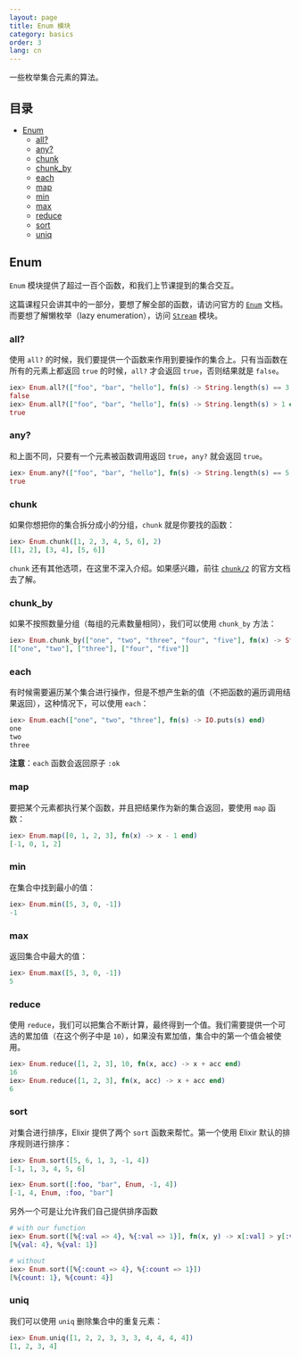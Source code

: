 ```yaml
---
layout: page
title: Enum 模块
category: basics
order: 3
lang: cn
---
```


一些枚举集合元素的算法。

## 目录

- [Enum](#enum)
  - [all?](#all)
  - [any?](#any)
  - [chunk](#chunk)
  - [chunk_by](#chunk_by)
  - [each](#each)
  - [map](#map)
  - [min](#min)
  - [max](#max)
  - [reduce](#reduce)
  - [sort](#sort)
  - [uniq](#uniq)

## Enum

`Enum` 模块提供了超过一百个函数，和我们上节课提到的集合交互。

这篇课程只会讲其中的一部分，要想了解全部的函数，请访问官方的 [`Enum`](http://elixir-lang.org/docs/v1.0/elixir/Enum.html) 文档。
而要想了解懒枚举（lazy enumeration），访问 [`Stream`](http://elixir-lang.org/docs/v1.0/elixir/Stream.html) 模块。

### all?
使用 `all?` 的时候，我们要提供一个函数来作用到要操作的集合上。只有当函数在所有的元素上都返回 `true` 的时候，`all?` 才会返回 `true`，否则结果就是 `false`。

```elixir
iex> Enum.all?(["foo", "bar", "hello"], fn(s) -> String.length(s) == 3 end)
false
iex> Enum.all?(["foo", "bar", "hello"], fn(s) -> String.length(s) > 1 end)
true
```

### any?
和上面不同，只要有一个元素被函数调用返回 `true`，`any?` 就会返回 `true`。

```elixir
iex> Enum.any?(["foo", "bar", "hello"], fn(s) -> String.length(s) == 5 end)
true
```

### chunk

如果你想把你的集合拆分成小的分组，`chunk` 就是你要找的函数：

```elixir
iex> Enum.chunk([1, 2, 3, 4, 5, 6], 2)
[[1, 2], [3, 4], [5, 6]]
```

`chunk` 还有其他选项，在这里不深入介绍。如果感兴趣，前往 [`chunk/2`](http://elixir-lang.org/docs/v1.0/elixir/Enum.html#chunk/2) 的官方文档去了解。

### chunk_by

如果不按照数量分组（每组的元素数量相同），我们可以使用 `chunk_by` 方法：

```elixir
iex> Enum.chunk_by(["one", "two", "three", "four", "five"], fn(x) -> String.length(x) end)
[["one", "two"], ["three"], ["four", "five"]]
```

### each

有时候需要遍历某个集合进行操作，但是不想产生新的值（不把函数的遍历调用结果返回），这种情况下，可以使用 `each`：

```elixir
iex> Enum.each(["one", "two", "three"], fn(s) -> IO.puts(s) end)
one
two
three
```

__注意__：`each` 函数会返回原子 `:ok`

### map

要把某个元素都执行某个函数，并且把结果作为新的集合返回，要使用 `map` 函数：

```elixir
iex> Enum.map([0, 1, 2, 3], fn(x) -> x - 1 end)
[-1, 0, 1, 2]
```

### min

在集合中找到最小的值：

```elixir
iex> Enum.min([5, 3, 0, -1])
-1
```

### max

返回集合中最大的值：

```elixir
iex> Enum.max([5, 3, 0, -1])
5
```

### reduce

使用 `reduce`，我们可以把集合不断计算，最终得到一个值。我们需要提供一个可选的累加值（在这个例子中是 `10`），如果没有累加值，集合中的第一个值会被使用。

```elixir
iex> Enum.reduce([1, 2, 3], 10, fn(x, acc) -> x + acc end)
16
iex> Enum.reduce([1, 2, 3], fn(x, acc) -> x + acc end)
6
```

### sort

对集合进行排序，Elixir 提供了两个 `sort` 函数来帮忙。第一个使用 Elixir 默认的排序规则进行排序：

```elixir
iex> Enum.sort([5, 6, 1, 3, -1, 4])
[-1, 1, 3, 4, 5, 6]

iex> Enum.sort([:foo, "bar", Enum, -1, 4])
[-1, 4, Enum, :foo, "bar"]
```

另外一个可是让允许我们自己提供排序函数

```elixir
# with our function
iex> Enum.sort([%{:val => 4}, %{:val => 1}], fn(x, y) -> x[:val] > y[:val] end)
[%{val: 4}, %{val: 1}]

# without
iex> Enum.sort([%{:count => 4}, %{:count => 1}])
[%{count: 1}, %{count: 4}]
```

### uniq

我们可以使用 `uniq` 删除集合中的重复元素：

```elixir
iex> Enum.uniq([1, 2, 2, 3, 3, 3, 4, 4, 4, 4])
[1, 2, 3, 4]
```
